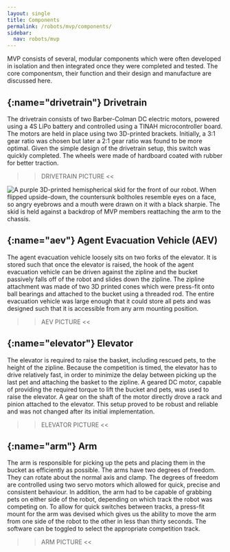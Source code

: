 ```yaml
---
layout: single
title: Components
permalink: /robots/mvp/components/
sidebar:
  nav: robots/mvp
---
```


MVP consists of several, modular components which were often developed in isolation and then integrated once they were completed and tested. The core componentsm, their function and their design and manufacture are discussed here.

## [](){:name="drivetrain"} Drivetrain

The drivetrain consists of two Barber-Colman DC electric motors, powered using a 4S LiPo battery and controlled using a TINAH microcontroller board. The motors are held in place using two 3D-printed brackets. Initially, a 3:1 gear ratio was chosen but later a 2:1 gear ratio was found to be more optimal. Given the simple design of the drivetrain setup, this switch was quickly completed. The wheels were made of hardboard coated with rubber for better traction.

>> DRIVETRAIN PICTURE <<

![A purple 3D-printed hemispherical skid for the front of our robot. When flipped upside-down, the countersunk boltholes resemble eyes on a face, so angry eyebrows and a mouth were drawn on it with a black sharpie. The skid is held against a backdrop of MVP members reattaching the arm to the chassis.][angry purple skid]

## [](){:name="aev"} Agent Evacuation Vehicle (AEV)

The agent evacuation vehicle loosely sits on two forks of the elevator. It is stored such that once the elevator is raised, the hook of the agent evacuation vehicle can be driven against the zipline and the bucket passively falls off of the robot and slides down the zipline. The zipline attachment was made of two 3D printed cones which were press-fit onto ball bearings and attached to the bucket using a threaded rod. The entire evacuation vehicle was large enough that it could store all pets and was designed such that it is accessible from any arm mounting position.

>> AEV PICTURE <<

## [](){:name="elevator"} Elevator

The elevator is required to raise the basket, including rescued pets, to the height of the zipline. Because the competition is timed, the elevator has to drive relatively fast, in order to minimize the delay between picking up the last pet and attaching the basket to the zipline. A geared DC motor, capable of providing the required torque to lift the bucket and pets, was used to raise the elevator. A gear on the shaft of the motor directly drove a rack and pinion attached to the elevator. This setup proved to be robust and reliable and was not changed after its initial implementation.

>> ELEVATOR PICTURE <<

## [](){:name="arm"} Arm

The arm is responsible for picking up the pets and placing them in the bucket as efficiently as possible. The arms have two degrees of freedom. They can rotate about the normal axis and clamp. The degrees of freedom are controlled using two servo motors which allowed for quick, precise and consistent behaviour. In addition, the arm had to be capable of grabbing pets on either side of the robot, depending on which track the robot was competing on. To allow for quick switches between tracks, a press-fit mount for the arm was devised which gives us the ability to move the arm from one side of the robot to the other in less than thirty seconds. The software can be toggled to select the appropriate competition track.

>> ARM PICTURE <<

[angry purple skid]: /assets/images/robots/mvp/angry_purple_skid.jpg
